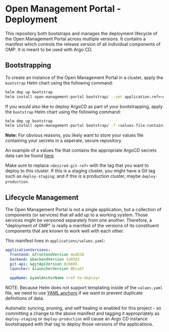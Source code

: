 # Open Management Portal - Deployment

This repository both bootstraps and manages the deployment lifecycle of the Open Management Portal across multiple versions. It contains a manifest which controls the release version of all individual components of OMP. It is meant to be used with Argo CD.

## Bootstrapping

To create an instance of the Open Management Portal in a cluster, apply the `bootstrap` Helm chart using the following command:

```sh
helm dep up bootstrap
helm install open-management-portal bootstrap/ --set application.ref=<desired git ref>
```

If you would also like to deploy ArgoCD as part of your bootstrapping, apply the `bootstrap` Helm chart using the following command:

```sh
helm dep up bootstrap
helm install open-management-portal bootstrap/ -f <values-file-containing-secrets-data> --set application.ref=<desired git ref>
```

**Note:** For obvious reasons, you likely want to store your values file containing your secrets in a seperate, secure repository.

An example of a values file that contains the appropriate ArgoCD secrets data can be found [here](bootstrap/values-secrets-example.yaml). 

Make sure to replace `<desired-git-ref>` with the tag that you want to deploy to this cluster. If this is a staging cluster, you might have a Git tag such as `deploy-staging`; and if this is a production cluster, maybe `deploy-production`.

## Lifecycle Management

The Open Management Portal is not a single application, but a collection of components (or services) that all add up to a working system. Those services might be versioned separately from one another. Therefore, a "deployment of OMP" is really a manifest of the versions of its constituent components that are known to work well with each other.

This manifest lives in `applications/values.yaml`:

```yaml
applicationVersions:
  frontend: &frontendVersion 4edb30
  backend: &backendVersion 3a03d2
  git-api: &gitApiVersion 8cb605
  launcher: &launcherVersion 8bca47
  ...
  appName: &yamlAnchorName <ref-to-deploy>
```

NOTE: Because Helm does not support templating inside of the `values.yaml` file, we need to use [YAML anchors](https://confluence.atlassian.com/bitbucket/yaml-anchors-960154027.html) if we want to prevent duplicate definitions of data.

Automatic syncing, pruning, and self healing is enabled for this project - so committing a change to the above manifest and tagging it appropriately as `deploy-staging` or `deploy-production` will cause an Argo CD instance bootstrapped with that tag to deploy those versions of the applications.
